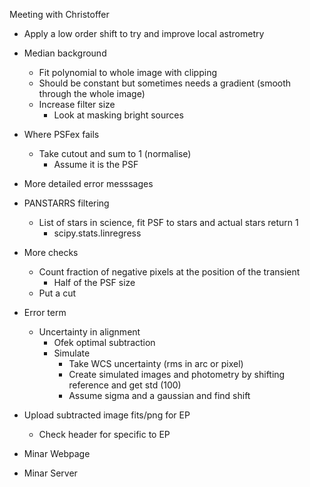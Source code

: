 Meeting with Christoffer

- Apply a low order shift to try and improve local astrometry
- Median background
  - Fit polynomial to whole image with clipping
  - Should be constant but sometimes needs a gradient (smooth through the whole image)
  - Increase filter size
    - Look at masking bright sources
- Where PSFex fails
  - Take cutout and sum to 1 (normalise)
    - Assume it is the PSF
- More detailed error messsages
- PANSTARRS filtering
  - List of stars in science, fit PSF to stars and actual stars return 1
    - scipy.stats.linregress
- More checks
    - Count fraction of negative pixels at the position of the transient
        - Half of the PSF size
    - Put a cut
- Error term
    - Uncertainty in alignment
        - Ofek optimal subtraction
        - Simulate
            - Take WCS uncertainty (rms in arc or pixel)
            - Create simulated images and photometry by shifting reference and get std (100)
            - Assume sigma and a gaussian and find shift
- Upload subtracted image fits/png for EP
    - Check header for specific to EP


 - Minar Webpage
 - Minar Server